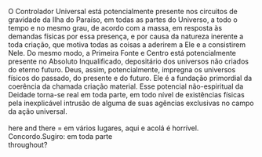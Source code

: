 ﻿O Controlador Universal está potencialmente presente nos circuitos de gravidade da Ilha do Paraíso, em todas as partes do Universo, a todo o tempo e no mesmo grau, de acordo com a massa, em resposta às demandas físicas por essa presença, e por causa da natureza inerente a toda criação, que motiva todas as coisas a aderirem a Ele e a consistirem Nele. Do mesmo modo, a Primeira Fonte e Centro está potencialmente presente no Absoluto Inqualificado, depositário dos universos não criados do eterno futuro. Deus, assim, potencialmente, impregna os universos físicos do passado, do presente e do futuro. Ele é a fundação primordial da coerência da chamada criação material. Esse potencial não-espiritual da Deidade torna-se real em toda parte, em todo nível de existências físicas pela  inexplicável intrusão de alguma de suas agências exclusivas no campo da ação universal.<BR><BR>here and there = em vários lugares, aqui e acolá é horrível. Concordo.Sugiro: em toda parte<BR>throughout?